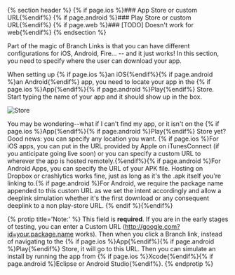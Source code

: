 {% section header %}
{% if page.ios %}### App Store or custom URL{%endif%}
{% if page.android %}### Play Store or custom URL{%endif%}
{% if page.web %}### [TODO] Doesn't work for web{%endif%}
{% endsection %}

Part of the magic of Branch Links is that you can have different configurations for iOS, Android, Fire... -- and it just works! In this section, you need to specify where the user can download your app.

When setting up {% if page.ios %}an iOS{%endif%}{% if page.android %}an Android{%endif%} app, you need to locate your app in the {% if page.ios %}App{%endif%}{% if page.android %}Play{%endif%} Store. Start typing the name of your app and it should show up in the box.

<!---       Screenshot of App Store / Play Store -->
![Store](/img/ingredients/configuring_the_dashboard/{{page.platform}}_store.png)

You may be wondering--what if I can't find my app, or it isn't on the {% if page.ios %}App{%endif%}{% if page.android %}Play{%endif%} Store yet? Good news: you can specify any location you want. {% if page.ios %}For iOS apps, you can put in the URL provided by Apple on iTunesConnect (if you anticipate going live soon) or you can specify a custom URL to wherever the app is hosted remotely.{%endif%}{% if page.android %}For Android Apps, you can specify the URL of your APK file. Hosting on Dropbox or crashlytics works fine, just as long as it's the .apk itself you're linking to.{% if page.android %}For Android, we require the package name appended to this custom URL as we set the intent accordingly and allow a deeplink simulation whether it's the first download or any consequent deeplink to a non play-store URL. {% endif %}{%endif%}

{% protip title='Note:'  %}
This field is __required__. If you are in the early stages of testing, you can enter a Custom URL (http://google.com?id=your.package.name works). Then when you click a Branch link, instead of navigating to the {% if page.ios %}App{%endif%}{% if page.android %}Play{%endif%} Store, it will go to this URL. Then you can simulate an install by running the app from {% if page.ios %}Xcode{%endif%}{% if page.android %}Eclipse or Android Studio{%endif%}.
{% endprotip %}
